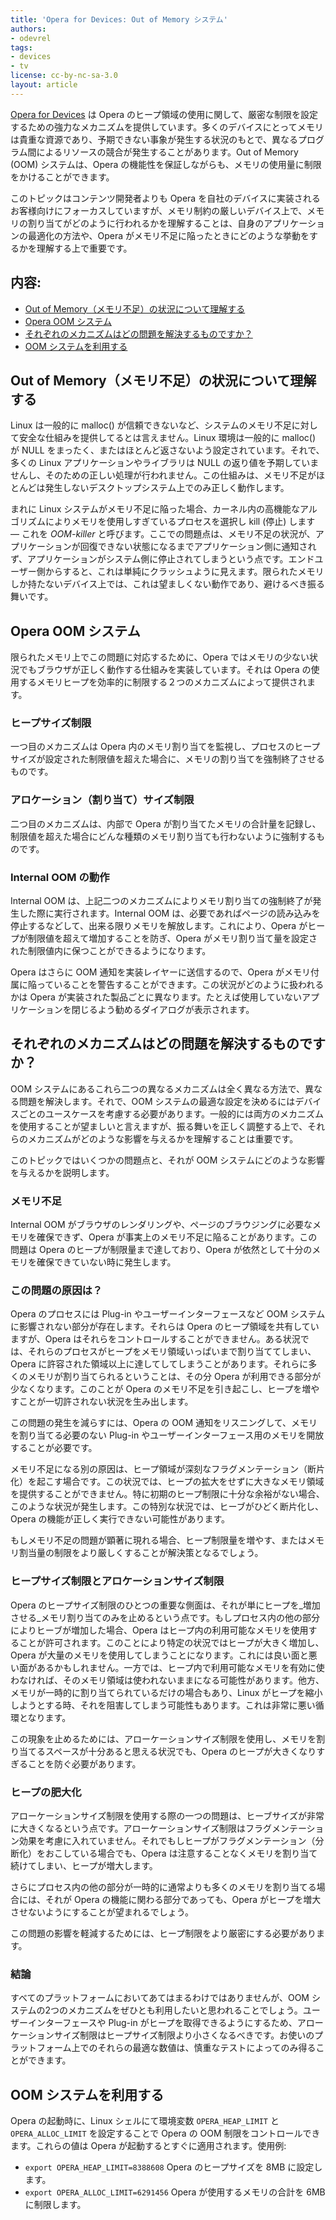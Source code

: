 ```yaml
---
title: 'Opera for Devices: Out of Memory システム'
authors:
- odevrel
tags:
- devices
- tv
license: cc-by-nc-sa-3.0
layout: article
---
```


[Opera for Devices][1] は Opera のヒープ領域の使用に関して、厳密な制限を設定するための強力なメカニズムを提供しています。多くのデバイスにとってメモリは貴重な資源であり、予期できない事象が発生する状況のもとで、異なるプログラム間によるリソースの競合が発生することがあります。Out of Memory (OOM) システムは、Opera の機能性を保証しながらも、メモリの使用量に制限をかけることができます。

[1]: http://www.opera.com/business/devices/

このトピックはコンテンツ開発者よりも Opera を自社のデバイスに実装されるお客様向けにフォーカスしていますが、メモリ制約の厳しいデバイス上で、メモリの割り当てがどのように行われるかを理解することは、自身のアプリケーションの最適化の方法や、Opera がメモリ不足に陥ったときにどのような挙動をするかを理解する上で重要です。

## 内容:

- [Out of Memory（メモリ不足）の状況について理解する](#understanding)
- [Opera OOM システム](#system)
- [それぞれのメカニズムはどの問題を解決するものですか？](#problems)
- [OOM システムを利用する](#employing)

## Out of Memory（メモリ不足）の状況について理解する

Linux は一般的に malloc() が信頼できないなど、システムのメモリ不足に対して安全な仕組みを提供してるとは言えません。Linux 環境は一般的に malloc() が NULL をまったく、またはほとんど返さないよう設定されています。それで、多くの Linux アプリケーションやライブラリは NULL の返り値を予期していませんし、そのための正しい処理が行われません。この仕組みは、メモリ不足がほとんどは発生しないデスクトップシステム上でのみ正しく動作します。

まれに Linux システムがメモリ不足に陥った場合、カーネル内の高機能なアルゴリズムによりメモリを使用しすぎているプロセスを選択し kill (停止) します — これを _OOM-killer_ と呼びます。ここでの問題点は、メモリ不足の状況が、アプリケーションが回復できない状態になるまでアプリケーション側に通知されず、アプリケーションがシステム側に停止されてしまうという点です。エンドユーザー側からすると、これは単純にクラッシュように見えます。限られたメモリしか持たないデバイス上では、これは望ましくない動作であり、避けるべき振る舞いです。

## Opera OOM システム

限られたメモリ上でこの問題に対応するために、Opera ではメモリの少ない状況でもブラウザが正しく動作する仕組みを実装しています。それは Opera の使用するメモリヒープを効率的に制限する２つのメカニズムによって提供されます。

### ヒープサイズ制限

一つ目のメカニズムは Opera 内のメモリ割り当てを監視し、プロセスのヒープサイズが設定された制限値を超えた場合に、メモリの割り当てを強制終了させるものです。

### アロケーション（割り当て）サイズ制限

二つ目のメカニズムは、内部で Opera が割り当てたメモリの合計量を記録し、制限値を超えた場合にどんな種類のメモリ割り当ても行わないように強制するものです。

### Internal OOM の動作

Internal OOM は、上記二つのメカニズムによりメモリ割り当ての強制終了が発生した際に実行されます。Internal OOM は、必要であればページの読み込みを停止するなどして、出来る限りメモリを解放します。これにより、Opera がヒープが制限値を超えて増加することを防ぎ、Opera がメモリ割り当て量を設定された制限値内に保つことができるようになります。

Opera はさらに OOM 通知を実装レイヤーに送信するので、Opera がメモリ付属に陥っていることを警告することができます。この状況がどのように扱われるかは Opera が実装された製品ごとに異なります。たとえば使用していないアプリケーションを閉じるよう勧めるダイアログが表示されます。

## それぞれのメカニズムはどの問題を解決するものですか？

OOM システムにあるこれら二つの異なるメカニズムは全く異なる方法で、異なる問題を解決します。それで、OOM システムの最適な設定を決めるにはデバイスごとのユースケースを考慮する必要があります。一般的には両方のメカニズムを使用することが望ましいと言えますが、振る舞いを正しく調整する上で、それらのメカニズムがどのような影響を与えるかを理解することは重要です。

このトピックではいくつかの問題点と、それが OOM システムにどのような影響を与えるかを説明します。

### メモリ不足

Internal OOM がブラウザのレンダリングや、ページのブラウジングに必要なメモリを確保できず、Opera が事実上のメモリ不足に陥ることがあります。この問題は Opera のヒープが制限量まで達しており、Opera が依然として十分のメモリを確保できていない時に発生します。

### この問題の原因は？

Opera のプロセスには Plug-in やユーザーインターフェースなど OOM システムに影響されない部分が存在します。それらは Opera のヒープ領域を共有していますが、Opera はそれらをコントロールすることができません。ある状況では、それらのプロセスがヒープをメモリ領域いっぱいまで割り当ててしまい、Opera に許容された領域以上に達してしてしまうことがあります。それらに多くのメモリが割り当てられるということは、その分 Opera が利用できる部分が少なくなります。このことが Opera のメモリ不足を引き起こし、ヒープを増やすことが一切許されない状況を生み出します。

この問題の発生を減らすには、Opera の OOM 通知をリスニングして、メモリを割り当てる必要のない Plug-in やユーザーインターフェース用のメモリを開放することが必要です。

メモリ不足になる別の原因は、ヒープ領域が深刻なフラグメンテーション（断片化）を起こす場合です。この状況では、ヒープの拡大をせずに大きなメモリ領域を提供することができません。特に初期のヒープ制限に十分な余裕がない場合、このような状況が発生します。この特別な状況では、ヒーブがひどく断片化し、Opera の機能が正しく実行できない可能性があります。

もしメモリ不足の問題が顕著に現れる場合、ヒープ制限量を増やす、またはメモリ割当量の制限をより厳しくすることが解決策となるでしょう。

### ヒープサイズ制限とアロケーションサイズ制限

Opera のヒープサイズ制限のひとつの重要な側面は、それが単にヒープを_増加させる_メモリ割り当てのみを止めるという点です。もしプロセス内の他の部分によりヒーブが増加した場合、Opera はヒープ内の利用可能なメモリを使用することが許可されます。このことにより特定の状況ではヒープが大きく増加し、Opera が大量のメモリを使用してしまうことになります。これには良い面と悪い面があるかもしれません。一方では、ヒープ内で利用可能なメモリを有効に使わなければ、そのメモリ領域は使われないままになる可能性があります。他方、メモリが一時的に割り当てられているだけの場合もあり、Linux がヒープを縮小しようとする時、それを阻害してしまう可能性もあります。これは非常に悪い循環となります。

この現象を止めるためには、アローケーションサイズ制限を使用し、メモリを割り当てるスペースが十分あると思える状況でも、Opera のヒープが大きくなりすぎることを防ぐ必要があります。

### ヒープの肥大化

アローケーションサイズ制限を使用する際の一つの問題は、ヒーブサイズが非常に大きくなるという点です。アローケーションサイズ制限はフラグメンテーション効果を考慮に入れていません。それでもしヒープがフラグメンテーション（分断化）をおこしている場合でも、Opera は注意することなくメモリを割り当て続けてしまい、ヒープが増大します。

さらにプロセス内の他の部分が一時的に通常よりも多くのメモリを割り当てる場合には、それが Opera の機能に関わる部分であっても、Opera がヒープを増大させないようにすることが望まれるでしょう。

この問題の影響を軽減するためには、ヒープ制限をより厳密にする必要があります。

### 結論

すべてのプラットフォームにおいてあてはまるわけではありませんが、OOM システムの2つのメカニズムをぜひとも利用したいと思われることでしょう。ユーザーインターフェースや Plug-in がヒープを取得できるようにするため、アローケーションサイズ制限はヒープサイズ制限より小さくなるべきです。お使いのプラットフォーム上でのそれらの最適な数値は、慎重なテストによってのみ得ることができます。

## OOM システムを利用する

Opera の起動時に、Linux シェルにて環境変数 `OPERA_HEAP_LIMIT` と `OPERA_ALLOC_LIMIT` を設定することで Opera の OOM 制限をコントロールできます。これらの値は Opera が起動するとすぐに適用されます。使用例:

- `export OPERA_HEAP_LIMIT=8388608` Opera のヒープサイズを 8MB に設定します。
- `export OPERA_ALLOC_LIMIT=6291456` Opera が使用するメモリの合計を 6MB に制限します。
